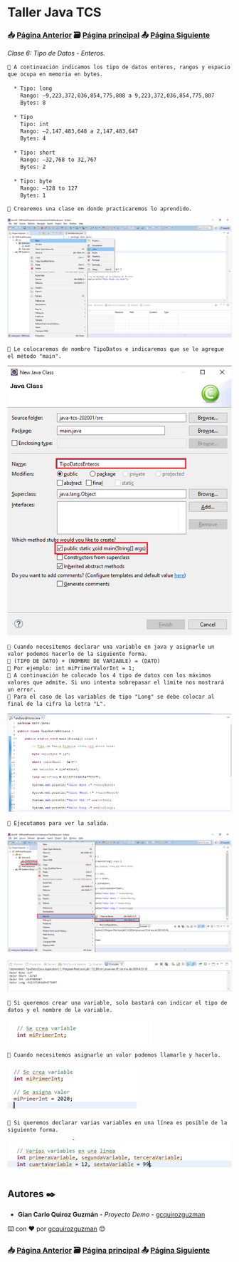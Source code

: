 # Taller Java TCS
### 📥 [Página Anterior](https://github.com/gcquirozguzman/java-tcs-202001/tree/TDD0100001) 🗃️ [Página principal](https://github.com/gcquirozguzman/java-tcs-202001) 📤 [Página Siguiente](https://github.com/gcquirozguzman/java-tcs-202001/tree/TDDD100001)

_Clase 6: Tipo de Datos - Enteros._

```
📢 A continuación indicamos los tipo de datos enteros, rangos y espacio que ocupa en memoria en bytes.

  * Tipo: long
    Rango: –9,223,372,036,854,775,808 a 9,223,372,036,854,775,807
    Bytes: 8
    
  * Tipo 
    Tipo: int
    Rango: –2,147,483,648 a 2,147,483,647
    Bytes: 4
    
  * Tipo: short
    Rango: –32,768 to 32,767
    Bytes: 2
    
  * Tipo: byte
    Rango: –128 to 127
    Bytes: 1
```

```
📢 Crearemos una clase en donde practicaremos lo aprendido.
```

![Error: imagen no ha sido cargada](https://github.com/gcquirozguzman/java-tcs-202001/blob/master/imagenes/TDDE100001_1.png)

```
📢 Le colocaremos de nombre TipoDatos e indicaremos que se le agregue el método "main".
```

![Error: imagen no ha sido cargada](https://github.com/gcquirozguzman/java-tcs-202001/blob/master/imagenes/TDDE100001_10.png)

```
📢 Cuando necesitemos declarar una variable en java y asignarle un valor podemos hacerlo de la siguiente forma.
📢 (TIPO DE DATO) + (NOMBRE DE VARIABLE) = (DATO)
📢 Por ejemplo: int miPrimerValorInt = 1;
📢 A continuación he colocado los 4 tipo de datos con los máximos valores que admite. Si uno intenta sobrepasar el límite nos mostrará un error.
📢 Para el caso de las variables de tipo "Long" se debe colocar al final de la cifra la letra "L".
```

![Error: imagen no ha sido cargada](https://github.com/gcquirozguzman/java-tcs-202001/blob/master/imagenes/TDDE100001_11.png)

```
📢 Ejecutamos para ver la salida.
```

![Error: imagen no ha sido cargada](https://github.com/gcquirozguzman/java-tcs-202001/blob/master/imagenes/TDDE100001_4.png)

![Error: imagen no ha sido cargada](https://github.com/gcquirozguzman/java-tcs-202001/blob/master/imagenes/TDDE100001_5.png)

```
📢 Si queremos crear una variable, solo bastará con indicar el tipo de datos y el nombre de la variable.
```

![Error: imagen no ha sido cargada](https://github.com/gcquirozguzman/java-tcs-202001/blob/master/imagenes/TDDE100001_6.png)

```
📢 Cuando necesitemos asignarle un valor podemos llamarle y hacerlo.
```

![Error: imagen no ha sido cargada](https://github.com/gcquirozguzman/java-tcs-202001/blob/master/imagenes/TDDE100001_7.png)

```
📢 Si queremos declarar varias variables en una línea es posible de la siguiente forma.
```

![Error: imagen no ha sido cargada](https://github.com/gcquirozguzman/java-tcs-202001/blob/master/imagenes/TDDE100001_8.png)


## Autores ✒️

* **Gian Carlo Quiroz Guzmán** - *Proyecto Demo* - [gcquirozguzman](https://github.com/gcquirozguzman)

⌨️ con ❤️ por [gcquirozguzman](https://github.com/gcquirozguzman) 😊

### 📥 [Página Anterior](https://github.com/gcquirozguzman/java-tcs-202001/tree/TDD0100001) 🗃️ [Página principal](https://github.com/gcquirozguzman/java-tcs-202001) 📤 [Página Siguiente](https://github.com/gcquirozguzman/java-tcs-202001/tree/TDDD100001)
